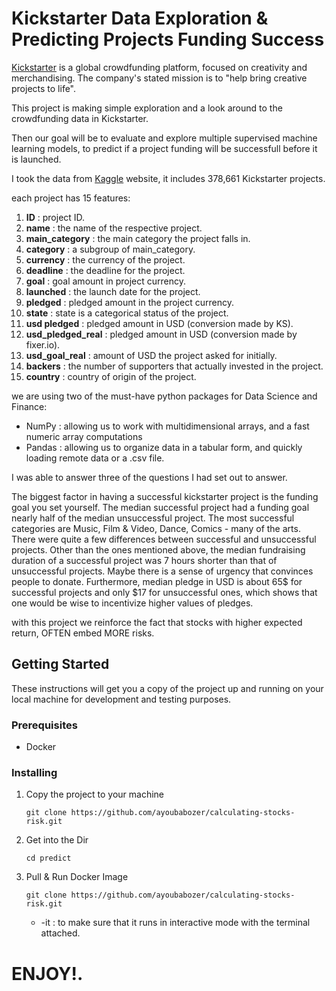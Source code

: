 
# Kickstarter Data Exploration & Predicting Projects Funding Success
[Kickstarter](https://www.kickstarter.com/) is a global crowdfunding platform, focused on creativity and merchandising.
The company's stated mission is to "help bring creative projects to life".

This project is making simple exploration and a look around to the
 crowdfunding data in Kickstarter.
  
Then our goal will be to evaluate and explore multiple supervised machine learning models, to predict if a project funding will be successfull before it is launched. 

I took the data from [Kaggle](https://www.kaggle.com/kemical/kickstarter-projects#ks-projects-201801.csv) website, it includes 378,661 Kickstarter projects.

each project has 15 features:

1. **ID** : project ID.
2. **name** : the name of the respective project.
3. **main_category** : the main category the project falls in.
4. **category** : a subgroup of main_category.
5. **currency** : the currency of the project.
6. **deadline** : the deadline for the project.
7. **goal** : goal amount in project currency.
8. **launched** : the launch date for the project.
9. **pledged** : pledged amount in the project currency.
10. **state** : state is a categorical status of the project.
11. **usd pledged** : pledged amount in USD (conversion made by KS).
12. **usd_pledged_real** : pledged amount in USD (conversion made by fixer.io).
13. **usd_goal_real** : amount of USD the project asked for initially.
14. **backers** : the number of supporters that actually invested in the project.
15. **country** : country of origin of the project.


we are using two of the must-have python packages for Data Science and Finance:
- NumPy : allowing us to work with multidimensional arrays, and a fast numeric array computations
- Pandas : allowing us to organize data in a tabular form, and quickly loading remote data or a .csv file.


I was able to answer three of the questions I had set out to answer.

The biggest factor in having a successful kickstarter project is the funding goal you set yourself. The median successful project had a funding goal nearly half of the median unsuccessful project.
The most successful categories are Music, Film & Video, Dance, Comics - many of the arts.
There were quite a few differences between successful and unsuccessful projects. Other than the ones mentioned above, the median fundraising duration of a successful project was 7 hours shorter than that of unsuccessful projects. Maybe there is a sense of urgency that convinces people to donate. Furthermore, median pledge in USD is about 65$ for successful projects and only $17 for unsuccessful ones, which shows that one would be wise to incentivize higher values of pledges.


with this project we reinforce the fact that stocks with higher expected return, OFTEN embed MORE risks. 


## Getting Started

These instructions will get you a copy of the project up and running on your local machine for development and testing purposes.

### Prerequisites
 - Docker
 
 ### Installing
 
 1. Copy the project to your machine
 
     ```
     git clone https://github.com/ayoubabozer/calculating-stocks-risk.git
     ```
 
 2. Get into the Dir
    
    ```
    cd predict
     ``` 
 
 3. Pull & Run Docker Image
 
     ```
     git clone https://github.com/ayoubabozer/calculating-stocks-risk.git
     ```
     - -it : to make sure that it runs in interactive mode with the terminal attached.


# ENJOY!.
